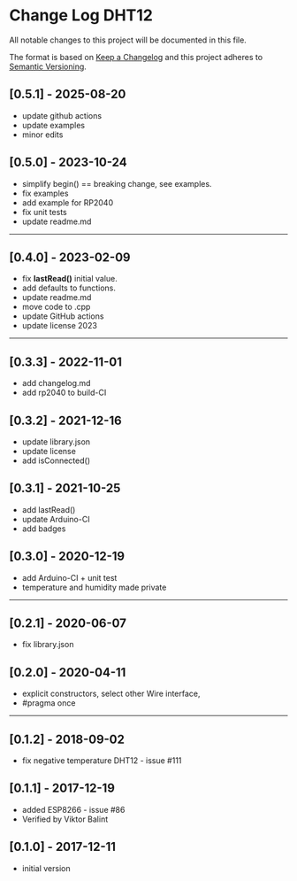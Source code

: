 # Change Log DHT12

All notable changes to this project will be documented in this file.

The format is based on [Keep a Changelog](http://keepachangelog.com/)
and this project adheres to [Semantic Versioning](http://semver.org/).


## [0.5.1] - 2025-08-20
- update github actions
- update examples
- minor edits

## [0.5.0] - 2023-10-24
- simplify begin() == breaking change, see examples.
- fix examples
- add example for RP2040
- fix unit tests
- update readme.md

----

## [0.4.0] - 2023-02-09
- fix **lastRead()** initial value.
- add defaults to functions.
- update readme.md
- move code to .cpp
- update GitHub actions
- update license 2023

----

## [0.3.3] - 2022-11-01
- add changelog.md
- add rp2040 to build-CI

## [0.3.2] - 2021-12-16
- update library.json
- update license
- add isConnected()

## [0.3.1] - 2021-10-25
- add lastRead()
- update Arduino-CI
- add badges

## [0.3.0] - 2020-12-19
- add Arduino-CI + unit test
- temperature and humidity made private

----

## [0.2.1] - 2020-06-07
- fix library.json

## [0.2.0] - 2020-04-11
- explicit constructors, select other Wire interface,
- #pragma once

----

## [0.1.2] - 2018-09-02
- fix negative temperature DHT12 - issue #111

## [0.1.1] - 2017-12-19
- added ESP8266 - issue #86
- Verified by Viktor Balint

## [0.1.0] - 2017-12-11
- initial version

